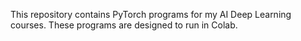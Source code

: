 This repository contains PyTorch programs for my AI Deep Learning courses. These programs are designed to run in Colab.
